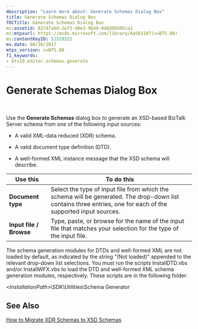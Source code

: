 ```yaml
---
description: "Learn more about: Generate Schemas Dialog Box"
title: Generate Schemas Dialog Box
TOCTitle: Generate Schemas Dialog Box
ms:assetid: 82747abd-2e73-40e3-9b49-9d8d09505ca1
ms:mtpsurl: https://msdn.microsoft.com/library/Aa561107(v=BTS.80)
ms:contentKeyID: 51529322
ms.date: 08/30/2017
mtps_version: v=BTS.80
f1_keywords:
- bts10.editor.schemas.generate
---
```


# Generate Schemas Dialog Box

 

Use the **Generate Schemas** dialog box to generate an XSD-based BizTalk Server schema from one of the following input sources:

  - A valid XML-data reduced (XDR) schema.

  - A valid document type definition (DTD).

  - A well-formed XML instance message that the XSD schema will describe.

<table>
<thead>
<tr class="header">
<th>Use this</th>
<th>To do this</th>
</tr>
</thead>
<tbody>
<tr class="odd">
<td><strong>Document type</strong></td>
<td>Select the type of input file from which the schema will be generated. The drop-down list contains three entries, one for each of the supported input sources.</td>
</tr>
<tr class="even">
<td><strong>Input file / Browse</strong></td>
<td>Type, paste, or browse for the name of the input file that matches your selection for the type of the input file.</td>
</tr>
</tbody>
</table>


The schema generation modules for DTDs and well-formed XML are not loaded by default, as indicated by the string "(Not loaded)" appended to the relevant drop-down list selections. You must run the scripts InstallDTD.vbs and/or InstallWFX.vbs to load the DTD and well-formed XML schema generation modules, respectively. These scripts are in the following folder:

\<*InstallationPath*\>\\SDK\\Utilities\\Schema Generator

## See Also

[How to Migrate XDR Schemas to XSD Schemas](https://msdn.microsoft.com/library/aa561382\(v=bts.80\))

